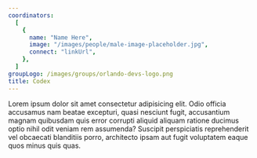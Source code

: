 ```yaml
---
coordinators:
  [
    {
      name: "Name Here",
      image: "/images/people/male-image-placeholder.jpg",
      connect: "linkUrl",
    },
  ]
groupLogo: /images/groups/orlando-devs-logo.png
title: Codex
---
```


Lorem ipsum dolor sit amet consectetur adipisicing elit. Odio officia accusamus nam beatae excepturi, quasi nesciunt fugit, accusantium magnam quibusdam quis error corrupti aliquid aliquam ratione ducimus optio nihil odit veniam rem assumenda? Suscipit perspiciatis reprehenderit vel obcaecati blanditiis porro, architecto ipsam aut fugit voluptatem eaque quos minus quis quas.
